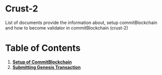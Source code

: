 # Crust-2

List of documents provide the information about, setup commitBlockchain and how to become validator in commitBlockchain (crust-2)

# Table of Contents

1. **[Setup of CommitBlockchain](./documents/1.setup.md)**
2. **[Submitting Genesis Transaction](./documents/2.gentx.md)**
